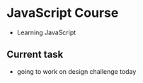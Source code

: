 # JavaScript Course

- Learning JavaScript

## Current task

- going to work on design challenge today

